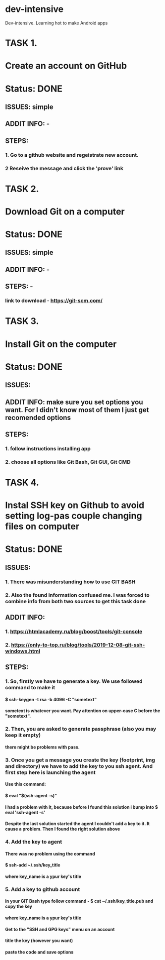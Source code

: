 # dev-intensive
Dev-intensive. Learning hot to make Android apps

# TASK 1.
# Create an account on GitHub
# Status: DONE
## ISSUES: simple
## ADDIT INFO: -
## STEPS: 
### 1. Go to a github website and regeistrate new account. 
### 2 Reseive the message and click the 'prove' link


# TASK 2.
# Download Git on a computer
# Status: DONE
## ISSUES: simple
## ADDIT INFO: -
## STEPS: -
### link to download - https://git-scm.com/


# TASK 3. 
# Install Git on the computer
# Status: DONE
## ISSUES:
## ADDIT INFO: make sure you set options you want. For I didn't know most of them I just get recomended options
## STEPS: 
### 1. follow instructions installing app
### 2. choose all options like Git Bash, Git GUI, Git CMD

# TASK 4.
# Instal SSH key on Github to avoid setting log-pas couple changing files on computer
# Status: DONE
## ISSUES: 
### 1. There was misunderstanding how to use GIT BASH
### 2. Also the found information confused me. I was forced to combine info from both two sources to get this task done
## ADDIT INFO:
### 1. https://htmlacademy.ru/blog/boost/tools/git-console
### 2. https://only-to-top.ru/blog/tools/2019-12-08-git-ssh-windows.html
## STEPS:
### 1. So, firstly we have to generate a key. We use followed command to make it
#### $ ssh-keygen -t rsa -b 4096 -C "sometext"
#### sometext is whatever you want. Pay attention on upper-case C before the "sometext".
### 2. Then, you are asked to generate passphrase (also you may keep it empty)
#### there might be problems with pass. 
### 3. Once you get a message you create the key (footprint, img and directory) we have to add the key to you ssh agent. And first step here is launching the agent
#### Use this command:
#### $ eval "$(ssh-agent -s)"
#### I had a problem with it, because before I found this solution i bump into $ eval 'ssh-agent -s'
#### Despite the last solution started the agent I couldn't add a key to it. It cause a problem. Then I found the right solution above
### 4. Add the key to agent
#### There was no problem using the command
#### $ ssh-add ~/.ssh/key_title
#### where key_name is a ypur key's title
### 5. Add a key to github account
#### in your GIT Bash type follow command - $ cat ~/.ssh/key_title.pub and copy the key
#### where key_name is a ypur key's title
#### Get to the "SSH and GPG keys" menu on an account
#### title the key (however you want)
#### paste the code and save options

